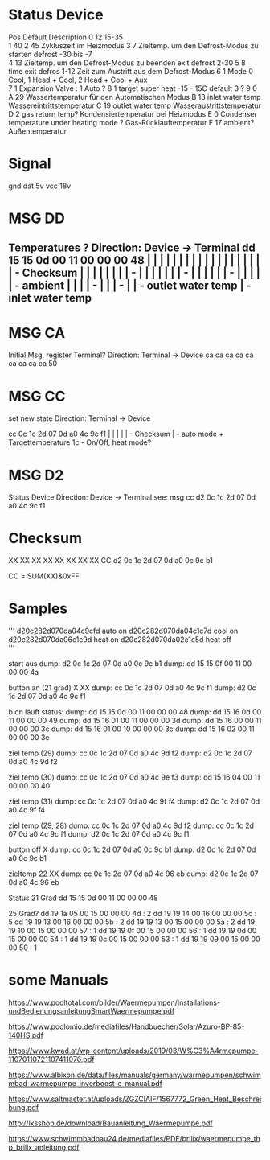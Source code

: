 
# Status Device
Pos Default Description
0   12      15-35   
1   40
2   45      Zykluszeit im Heizmodus
3   7       Zieltemp. um den Defrost-Modus zu starten defrost  -30 bis -7     
4   13      Zieltemp. um den Defrost-Modus zu beenden exit defrost   2-30
5   8       time exit defros 1-12   Zeit zum Austritt aus dem Defrost-Modus
6   1       Mode 0 Cool, 1 Head + Cool, 2 Head + Cool + Aux     
7   1       Expansion Valve : 1 Auto  ?
8   1       target super heat -15 - 15C default 3   ?
9   0
A   29      Wassertemperatur für den Automatischen Modus
B   18      inlet water temp    Wassereintrittstemperatur
C   19      outlet water temp   Wasseraustrittstemperatur
D   2       gas return temp?    Kondensiertemperatur bei Heizmodus
E   0       Condenser temperature under heating mode ?      Gas-Rücklauftemperatur
F   17      ambient?            Außentemperatur



# Signal
gnd
dat 5v
vcc 18v



# MSG DD
Temperatures ?
Direction: Device -> Terminal
dd 15 15 0d 00 11 00 00 00 48
|  |  |  |  |  |  |  |  |  |
|  |  |  |  |  |  |  |  |   - Checksum
|  |  |  |  |  |  |  |   -
|  |  |  |  |  |  |   -
|  |  |  |  |  |   -
|  |  |  |  |   - ambient
|  |  |  |   -
|  |  |   -
|  |   -   outlet water temp
|   - inlet water temp
 -


# MSG CA
Initial Msg, register Terminal?
Direction: Terminal -> Device
ca ca ca ca ca ca ca ca ca 50 
 
# MSG CC
set new state
Direction: Terminal -> Device
                   
cc 0c 1c 2d 07 0d a0 4c 9c f1
                     |   | |
                     |   |  - Checksum
                     |    - auto mode + Targettemperature 1c 
                      - On/Off, heat mode?

# MSG D2
Status Device
Direction: Device -> Terminal
see: msg cc
d2 0c 1c 2d 07 0d a0 4c 9c f1 




# Checksum
   XX XX XX XX XX XX XX XX CC
d2 0c 1c 2d 07 0d a0 0c 9c b1

CC = SUM(XX)&0xFF


# Samples

'''
d20c282d070da04c9cfd    auto on
d20c282d070da04c1c7d    cool on
d20c282d070da06c1c9d    heat on
d20c282d070da02c1c5d    heat off              
'''


start aus
dump: d2 0c 1c 2d 07 0d a0 0c 9c b1 
dump: dd 15 15 0f 00 11 00 00 00 4a 

button an  (21 grad)
                           X  XX
dump: cc 0c 1c 2d 07 0d a0 4c 9c f1 
dump: d2 0c 1c 2d 07 0d a0 4c 9c f1 

b on läuft
status:
dump: dd 15 15 0d 00 11 00 00 00 48 
dump: dd 15 16 0d 00 11 00 00 00 49 
dump: dd 15 16 01 00 11 00 00 00 3d 
dump: dd 15 16 00 00 11 00 00 00 3c 
dump: dd 15 16 01 00 10 00 00 00 3c 
dump: dd 15 16 02 00 11 00 00 00 3e 

ziel temp (29)
dump: cc 0c 1c 2d 07 0d a0 4c 9d f2 
dump: d2 0c 1c 2d 07 0d a0 4c 9d f2 

ziel temp (30)
dump: cc 0c 1c 2d 07 0d a0 4c 9e f3 
dump: dd 15 16 04 00 11 00 00 00 40 


ziel temp (31)
dump: cc 0c 1c 2d 07 0d a0 4c 9f f4 
dump: d2 0c 1c 2d 07 0d a0 4c 9f f4 

ziel temp (29, 28)
dump: cc 0c 1c 2d 07 0d a0 4c 9d f2 
dump: cc 0c 1c 2d 07 0d a0 4c 9c f1 
dump: d2 0c 1c 2d 07 0d a0 4c 9c f1 

button off
                           X
dump: cc 0c 1c 2d 07 0d a0 0c 9c b1 
dump: d2 0c 1c 2d 07 0d a0 0c 9c b1 

zieltemp 22
                              XX
dump: cc 0c 1c 2d 07 0d a0 4c 96 eb 
dump: d2 0c 1c 2d 07 0d a0 4c 96 eb 

      


Status
21 Grad
dd 15 15 0d 00 11 00 00 00 48

25 Grad?
dd 19 1a 05 00 15 00 00 00 4d : 2
dd 19 19 14 00 16 00 00 00 5c : 5
dd 19 19 13 00 16 00 00 00 5b : 2
dd 19 19 13 00 15 00 00 00 5a : 2
dd 19 19 10 00 15 00 00 00 57 : 1
dd 19 19 0f 00 15 00 00 00 56 : 1
dd 19 19 0d 00 15 00 00 00 54 : 1
dd 19 19 0c 00 15 00 00 00 53 : 1
dd 19 19 09 00 15 00 00 00 50 : 1

# some Manuals 

https://www.pooltotal.com/bilder/Waermepumpen/Installations-undBedienungsanleitungSmartWaermepumpe.pdf

https://www.poolomio.de/mediafiles/Handbuecher/Solar/Azuro-BP-85-140HS.pdf

https://www.kwad.at/wp-content/uploads/2019/03/W%C3%A4rmepumpe-11070110721107411076.pdf

https://www.albixon.de/data/files/manuals/germany/warmepumpen/schwimmbad-warmepumpe-inverboost-c-manual.pdf

https://www.saltmaster.at/uploads/ZGZClAIF/1567772_Green_Heat_Beschreibung.pdf

http://lksshop.de/download/Bauanleitung_Waermepumpe.pdf

https://www.schwimmbadbau24.de/mediafiles/PDF/brilix/waermepumpe_thp_brilix_anleitung.pdf